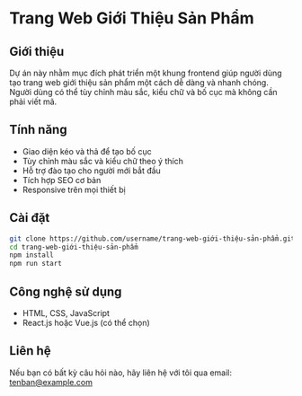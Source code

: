 # Trang Web Giới Thiệu Sản Phẩm

## Giới thiệu

Dự án này nhằm mục đích phát triển một khung frontend giúp người dùng tạo trang web giới thiệu sản phẩm một cách dễ dàng và nhanh chóng. Người dùng có thể tùy chỉnh màu sắc, kiểu chữ và bố cục mà không cần phải viết mã.

## Tính năng
- Giao diện kéo và thả để tạo bố cục
- Tùy chỉnh màu sắc và kiểu chữ theo ý thích
- Hỗ trợ đào tạo cho người mới bắt đầu
- Tích hợp SEO cơ bản
- Responsive trên mọi thiết bị

## Cài đặt
```bash
git clone https://github.com/username/trang-web-giới-thiệu-sản-phẩm.git
cd trang-web-giới-thiệu-sản-phẩm
npm install
npm run start
```

## Công nghệ sử dụng
- HTML, CSS, JavaScript
- React.js hoặc Vue.js (có thể chọn)

## Liên hệ
Nếu bạn có bất kỳ câu hỏi nào, hãy liên hệ với tôi qua email: tenban@example.com
